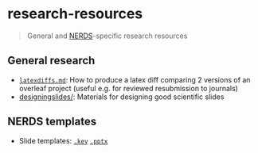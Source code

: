 # research-resources

> General and [NERDS](nerds.itu.dk)-specific research resources

## General research

* [`latexdiffs.md`](latexdiffs.md): How to produce a latex diff comparing 2 versions of an overleaf project (useful e.g. for reviewed resubmission to journals)
* [designingslides/](designingslides/): Materials for designing good scientific slides


## NERDS templates

* Slide templates: [`.key`](nerdstemplates/nerds_slidestemplate.key) [`.pptx`](nerdstemplates/nerds_slidestemplate.pptx)